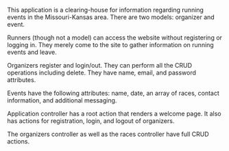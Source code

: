 This application is a clearing-house for information regarding running events in the Missouri-Kansas area. There are two models: organizer and event.

Runners (though not a model) can access the website without registering or logging in. They merely come to the site to gather information on running events and leave.

Organizers register and login/out. They can perform all the CRUD operations including delete. They have name, email, and password attributes.

Events have the following attributes: name, date, an array of races, contact information, and additional messaging.

Application controller has a root action that renders a welcome page. It also has actions for registration, login, and logout of organizers.

The organizers controller as well as the races controller have full CRUD actions.

